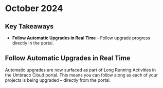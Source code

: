 # October 2024

## Key Takeaways

* **Follow Automatic Upgrades in Real Time** - Follow upgrade progress directly in the portal.

## Follow Automatic Upgrades in Real Time

Automatic upgrades are now surfaced as part of Long Running Activities
in the Umbraco Cloud portal.
This means you can follow along as each of your projects is being upgraded
– directly from the portal.
